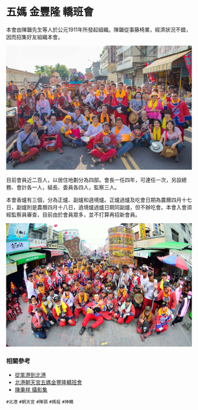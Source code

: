 # 五媽 金豐隆 轎班會

本會由陳韞先生等人於公元1911年所發起組織。陳韞從事藤椅業，經濟狀況不錯，因而招集好友組織本會。

![2015年 五媽會（陳秉祥 攝）](img/001.jpg)

目前會員近二百人，以居住地劃分為四部。會長一任四年，可連任一次，另設總務、會計各一人，組長、委員各四人，監察三人。

本會香爐有三個，分為正爐、副爐和遶境爐。正爐過爐及吃會日期為農曆四月十七日，副爐則是農曆四月十八日，遶境爐過爐日期同副爐，但不辦吃會。本會入會須經監察員審查，目前由於會員眾多，並不打算再招新會員。

![五媽會全體合照（引自 北港朝天宮五媽金豐隆轎班會）](img/002.jpg)


### 相關參考
* [從笨港到北港](http://www.cuy.ylc.edu.tw/~cuy14/eBook/ch3-4.htm)
* [北港朝天宮五媽金豐隆轎班會](https://www.facebook.com/%E5%8C%97%E6%B8%AF%E6%9C%9D%E5%A4%A9%E5%AE%AE%E4%BA%94%E5%AA%BD%E9%87%91%E8%B1%90%E9%9A%86%E8%BD%8E%E7%8F%AD%E6%9C%83-639262846158657/)
* [陳秉祥 攝影集](https://www.facebook.com/profile.php?id=100000217740800)

`#北港` `#朝天宮` `#陣頭` `#媽祖` `#神轎`
